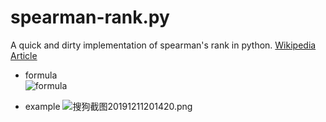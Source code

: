 # spearman-rank.py

A quick and dirty implementation of spearman's rank  in python.
[Wikipedia Article](http://wikipedia.moesalih.com/Spearman%27s_rank_correlation_coefficient)  

- formula   
![formula](https://upload.wikimedia.org/math/e/5/4/e54fa2c9ffcd9d15ead57d1fd9c47e4a.png)  

- example
![搜狗截图20191211201420.png](http://ww1.sinaimg.cn/large/006uWRWVly1g9t1olbts0j30x90kpmyl.jpg)
